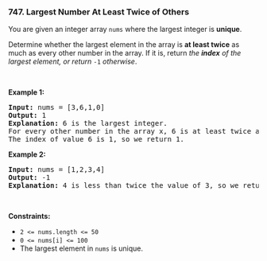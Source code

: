 <h3 align="left"> 747. Largest Number At Least Twice of Others</h3>
<div><p>You are given an integer array <code>nums</code> where the largest integer is <strong>unique</strong>.</p>

<p>Determine whether the largest element in the array is <strong>at least twice</strong> as much as every other number in the array. If it is, return <em>the <strong>index</strong> of the largest element, or return </em><code>-1</code><em> otherwise</em>.</p>

<p>&nbsp;</p>
<p><strong>Example 1:</strong></p>

<pre><strong>Input:</strong> nums = [3,6,1,0]
<strong>Output:</strong> 1
<strong>Explanation:</strong> 6 is the largest integer.
For every other number in the array x, 6 is at least twice as big as x.
The index of value 6 is 1, so we return 1.
</pre>

<p><strong>Example 2:</strong></p>

<pre><strong>Input:</strong> nums = [1,2,3,4]
<strong>Output:</strong> -1
<strong>Explanation:</strong> 4 is less than twice the value of 3, so we return -1.
</pre>

<p>&nbsp;</p>
<p><strong>Constraints:</strong></p>

<ul>
	<li><code>2 &lt;= nums.length &lt;= 50</code></li>
	<li><code>0 &lt;= nums[i] &lt;= 100</code></li>
	<li>The largest element in <code>nums</code> is unique.</li>
</ul>
</div>